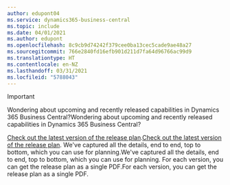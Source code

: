 ```yaml
---
author: edupont04
ms.service: dynamics365-business-central
ms.topic: include
ms.date: 04/01/2021
ms.author: edupont
ms.openlocfilehash: 8c9cb9d74242f379cee0ba13cec5cade9ae48a27
ms.sourcegitcommit: 766e2840fd16efb901d211d7fa64d96766ac99d9
ms.translationtype: HT
ms.contentlocale: en-NZ
ms.lasthandoff: 03/31/2021
ms.locfileid: "5788043"
---
```

> [!IMPORTANT]
>
> <span data-ttu-id="5d3da-101">Wondering about upcoming and recently released capabilities in Dynamics 365 Business Central?</span><span class="sxs-lookup"><span data-stu-id="5d3da-101">Wondering about upcoming and recently released capabilities in Dynamics 365 Business Central?</span></span>
>
> <span data-ttu-id="5d3da-102">[Check out the latest version of the release plan](/dynamics365/release-plans/).</span><span class="sxs-lookup"><span data-stu-id="5d3da-102">[Check out the latest version of the release plan](/dynamics365/release-plans/).</span></span> <span data-ttu-id="5d3da-103">We've captured all the details, end to end, top to bottom, which you can use for planning.</span><span class="sxs-lookup"><span data-stu-id="5d3da-103">We've captured all the details, end to end, top to bottom, which you can use for planning.</span></span> <span data-ttu-id="5d3da-104">For each version, you can get the release plan as a single PDF.</span><span class="sxs-lookup"><span data-stu-id="5d3da-104">For each version, you can get the release plan as a single PDF.</span></span>